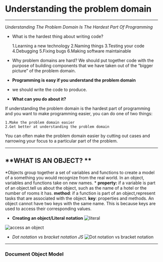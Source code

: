 # **Understanding the problem domain**
________
*Understanding The Problem Domain Is The Hardest Part Of Programming*

* What is the hardest thing about writing code?

    1.Learning a new technology
    2.Naming things
    3.Testing your code
    4.Debugging
    5.Fixing bugs
    6.Making software maintainable

* Why problem domains are hard?
We should put together code with the purpose of building components that we have taken out of the “bigger picture” of the problem domain.

* **Programming is easy if you understand the problem domain**
 * we should  write the code to produce.

* **What can you do about it?**

If understanding the problem domain is the hardest part of programming and you want to make programming easier, you can do one of two things:

    1.Make the problem domain easier
    2.Get better at understanding the problem domain

You can often make the problem domain easier by cutting out cases and narrowing your focus to a particular part of the problem.
____________

## **WHAT IS AN OBJECT? **
*Objects group together a set of variables and functions to create a model of a something you would recognize from the real world. In an object, variables and functions take on new names. *
**property:** if a variable is part of an object.tell us about the object, such as the name of a hotel or the number of rooms it has.
**method**: if a function is part of an object,represent tasks that are associated with the object.
**key**: properties and methods.
An object cannot have two keys with the same name. This is because keys are used to access their corresponding values. 

* **Creating an object/Literal notation**
![literal ](https://encrypted-tbn0.gstatic.com/images?q=tbn:ANd9GcSEQdiDBBc__US_81_0rMDyo-AWdhnrkjLEhQ&usqp=CAU)

![access an object](https://www.bookofnetwork.com/images/javascript-images/JS_Object-literal---Ways-of-accessing-object-property_04Oct16_1421.png)
 
 * *Dot notation vs bracket notation JS*
 ![Dot notation vs bracket notation](https://drek4537l1klr.cloudfront.net/larsen2/Figures/150fig01_alt.jpg)
_____________________

### **Document Object Model**
